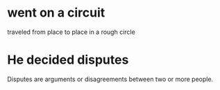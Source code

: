 # went on a circuit

traveled from place to place in a rough circle

# He decided disputes

Disputes are arguments or disagreements between two or more people.


